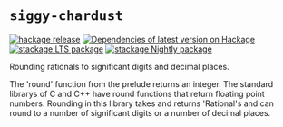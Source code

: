 # `siggy-chardust`

[![hackage release](https://img.shields.io/hackage/v/siggy-chardust.svg?label=hackage)](http://hackage.haskell.org/package/siggy-chardust)
[![Dependencies of latest version on Hackage](https://img.shields.io/hackage-deps/v/siggy-chardust.svg)](https://hackage.haskell.org/package/siggy-chardust)
[![stackage LTS package](http://stackage.org/package/siggy-chardust/badge/lts)](http://stackage.org/lts/package/siggy-chardust)
[![stackage Nightly package](http://stackage.org/package/siggy-chardust/badge/nightly)](http://stackage.org/nightly/package/siggy-chardust)

Rounding rationals to significant digits and decimal places.

The 'round' function from the prelude returns an integer. The standard librarys
of C and C++ have round functions that return floating point numbers. Rounding
in this library takes and returns 'Rational's and can round to a number of
significant digits or a number of decimal places.
